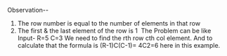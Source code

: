 Observation--
1. The row number is equal to the number of elements in that row
2. The first & the last element of the row is 1
​
The Problem can be like
Input- R=5 C=3
We need to find the rth row cth col element. And to calculate that the formula is (R-1)C(C-1)= 4C2=6 here in this example.